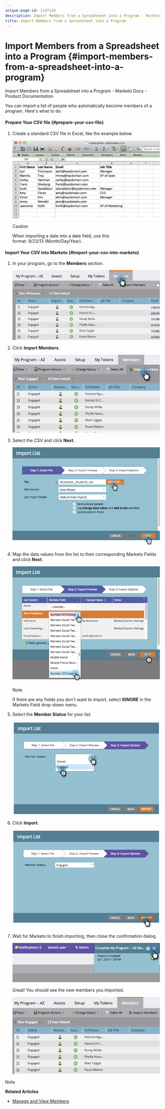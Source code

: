 ```yaml
---
unique-page-id: 1147120
description: Import Members from a Spreadsheet into a Program - Marketo Docs - Product Documentation
title: Import Members from a Spreadsheet into a Program
---
```


# Import Members from a Spreadsheet into a Program {#import-members-from-a-spreadsheet-into-a-program}

Import Members from a Spreadsheet into a Program - Marketo Docs - Product Documentation

You can import a list of people who automatically become members of a program. Here's what to do.

#### Prepare Your CSV file {#prepare-your-csv-file}

1. Create a standard CSV file in Excel, like the example below.

   ![](assets/image2014-9-18-14-3a33-3a4.png)

   >[!CAUTION]
   >
   >When importing a date into a date field, use this format:&nbsp;9/23/13&nbsp;(Month/Day/Year).

#### Import Your CSV into Marketo {#import-your-csv-into-marketo}

1. In your program, go to the **Members**&nbsp;section.

   ![](assets/image2014-9-18-15-3a3-3a57.png)

1. Click **Import Members**.

   ![](assets/image2014-9-18-15-3a38-3a14.png)

1. Select the CSV and click **Next**.

   ![](assets/importlist1.png)

1. Map the data values from the list to their corresponding Marketo Fields and click **Next**.

   ![](assets/importlist12.png)

   >[!NOTE]
   >
   >If there are any fields you don't want to import, select&nbsp;**IGNORE**&nbsp;in the Marketo Field drop-down menu.

1. Select the **Member Status** for your list.

   ![](assets/image2014-9-18-15-3a41-3a32.png)

1. Click **Import**.

   ![](assets/image2014-9-18-15-3a44-3a19.png)

1. Wait for Marketo to finish importing, then close the confirmation dialog.

   ![](assets/image2014-9-18-15-3a44-3a37.png)

   Great! You should see the new members you imported.

   ![](assets/image2014-9-18-15-3a45-3a16.png)

>[!NOTE]
>
>**Related Articles**
>
>* [Manage and View Members](manage-and-view-members.md)
>

